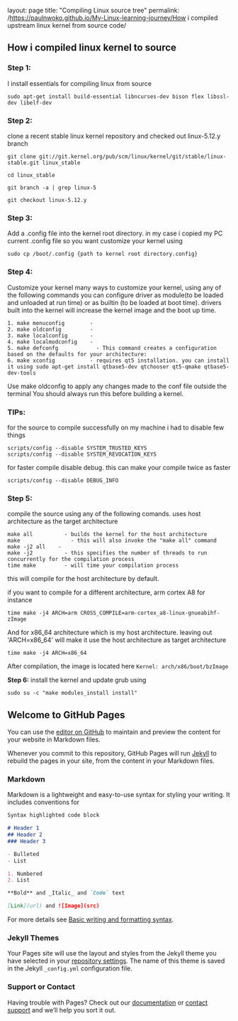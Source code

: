 layout: page
title: "Compiling Linux source tree"
permalink: /https://paulnwoko.github.io/My-Linux-learning-journey/How i compiled upstream linux kernel from source code/


## How i compiled linux kernel to source

### Step 1:
I install essentials for compiling linux from source

```
sudo apt-get install build-essential libncurses-dev bison flex libssl-dev libelf-dev
```

### Step 2:
clone a recent stable linux kernel repository and checked out linux-5.12.y branch

```
git clone git://git.kernel.org/pub/scm/linux/kernel/git/stable/linux-stable.git linux_stable
```
```
cd linux_stable

git branch -a | grep linux-5

git checkout linux-5.12.y
```

### Step 3:
Add a .config file into the kernel root directory. in my case i copied my PC current .config file
so you want customize your kernel using

```sudo cp /boot/.config {path to kernel root directory.config} ```


### Step 4:
Customize your kernel
many ways to customize your kernel, using any of the following commands you can configure driver as module(to be loaded and unloaded at run time) or as builtin (to be loaded at boot time). drivers built into the kernel will increase the kernel image and the boot up time.

```
1. make menuconfig        - 
2. make oldconfig         - 
3. make localconfig       - 
4. make localmodconfig	  - 
5. make defconfg	        - This command creates a configuration based on the defaults for your architecture:
6. make xconfig	          - requires qt5 installation. you can install it using sudo apt-get install qtbase5-dev qtchooser qt5-qmake qtbase5-dev-tools
```

Use make oldconfig to apply any changes made to the conf file outside the terminal
You should always run this before building a kernel.

### TIPs:
for the source to compile successfully on my machine i had to disable few things
```
scripts/config --disable SYSTEM_TRUSTED_KEYS
scripts/config --disable SYSTEM_REVOCATION_KEYS
```

for faster compile disable debug. this can make your compile twice as faster
```
scripts/config --disable DEBUG_INFO
```


### Step 5:
compile the source using any of the following comands. uses host architecture as the target architecture
```
make all		  - builds the kernel for the host architecture
make			    - this will also invoke the "make all" command
make -j2 all	- 
make -j2 		  - this specifies the number of threads to run concurrently for the compilation process
time make		  - will time your compilation process
```
this will compile for the host architecture by default.

if you want to compile for a different architecture, arm cortex A8 for instance

``time make -j4 ARCH=arm CROSS_COMPILE=arm-cortex_a8-linux-gnueabihf- zImage``

And for x86_64 architecture which is my host architecture. leaving out 'ARCH=x86_64' will make it use the host architecture as target architecture
```
time make -j4 ARCH=x86_64
```

After compilation, the image is located here
``Kernel: arch/x86/boot/bzImage``

**Step 6:**
install the kernel and update grub using
```
sudo su -c "make modules_install install"
```


## Welcome to GitHub Pages

You can use the [editor on GitHub](https://github.com/paulnwoko/My-Linux-learning-journey/edit/master/README.md) to maintain and preview the content for your website in Markdown files.

Whenever you commit to this repository, GitHub Pages will run [Jekyll](https://jekyllrb.com/) to rebuild the pages in your site, from the content in your Markdown files.

### Markdown

Markdown is a lightweight and easy-to-use syntax for styling your writing. It includes conventions for

```markdown
Syntax highlighted code block

# Header 1
## Header 2
### Header 3

- Bulleted
- List

1. Numbered
2. List

**Bold** and _Italic_ and `Code` text

[Link](url) and ![Image](src)
```

For more details see [Basic writing and formatting syntax](https://docs.github.com/en/github/writing-on-github/getting-started-with-writing-and-formatting-on-github/basic-writing-and-formatting-syntax).

### Jekyll Themes

Your Pages site will use the layout and styles from the Jekyll theme you have selected in your [repository settings](https://github.com/paulnwoko/My-Linux-learning-journey/settings/pages). The name of this theme is saved in the Jekyll `_config.yml` configuration file.

### Support or Contact

Having trouble with Pages? Check out our [documentation](https://docs.github.com/categories/github-pages-basics/) or [contact support](https://support.github.com/contact) and we’ll help you sort it out.
